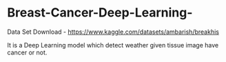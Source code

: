 # Breast-Cancer-Deep-Learning-

Data Set Download - https://www.kaggle.com/datasets/ambarish/breakhis

It is a Deep Learning model which detect weather given tissue image have cancer or not.
